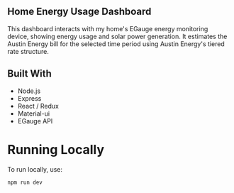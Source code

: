## Home Energy Usage Dashboard

This dashboard interacts with my home's EGauge energy monitoring device, showing energy usage and solar power generation.  It estimates the Austin Energy bill for the selected time period using Austin Energy's tiered rate structure.

## Built With

* Node.js
* Express
* React / Redux
* Material-ui
* EGauge API

# Running Locally

To run locally, use: 

``` npm run dev ```
